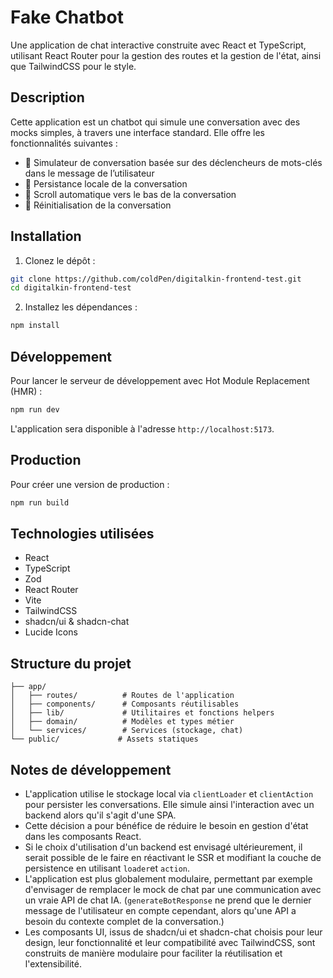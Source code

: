 # Fake Chatbot

Une application de chat interactive construite avec React et TypeScript, utilisant React Router pour la gestion des routes et la gestion de l'état, ainsi que TailwindCSS pour le style.

## Description

Cette application est un chatbot qui simule une conversation avec des mocks simples, à travers une interface standard. Elle offre les fonctionnalités suivantes :

- 🤖 Simulateur de conversation basée sur des déclencheurs de mots-clés dans le message de l’utilisateur
- 💾 Persistance locale de la conversation
- 👀 Scroll automatique vers le bas de la conversation
- 🔄 Réinitialisation de la conversation

## Installation

1. Clonez le dépôt :

```bash
git clone https://github.com/coldPen/digitalkin-frontend-test.git
cd digitalkin-frontend-test
```

2. Installez les dépendances :

```bash
npm install
```

## Développement

Pour lancer le serveur de développement avec Hot Module Replacement (HMR) :

```bash
npm run dev
```

L'application sera disponible à l'adresse `http://localhost:5173`.

## Production

Pour créer une version de production :

```bash
npm run build
```

## Technologies utilisées

- React
- TypeScript
- Zod
- React Router
- Vite
- TailwindCSS
- shadcn/ui & shadcn-chat
- Lucide Icons

## Structure du projet

```
├── app/
│   ├── routes/          # Routes de l'application
│   ├── components/      # Composants réutilisables
│   ├── lib/             # Utilitaires et fonctions helpers
│   ├── domain/          # Modèles et types métier
│   └── services/        # Services (stockage, chat)
└── public/             # Assets statiques
```

## Notes de développement

- L'application utilise le stockage local via `clientLoader` et `clientAction` pour persister les conversations. Elle simule ainsi l'interaction avec un backend alors qu'il s'agit d'une SPA.
- Cette décision a pour bénéfice de réduire le besoin en gestion d'état dans les composants React.
- Si le choix d'utilisation d'un backend est envisagé ultérieurement, il serait possible de le faire en réactivant le SSR et modifiant la couche de persistence en utilisant `loader`et `action`.
- L'application est plus globalement modulaire, permettant par exemple d'envisager de remplacer le mock de chat par une communication avec un vraie API de chat IA. (`generateBotResponse` ne prend que le dernier message de l'utilisateur en compte cependant, alors qu'une API a besoin du contexte complet de la conversation.)
- Les composants UI, issus de shadcn/ui et shadcn-chat choisis pour leur design, leur fonctionnalité et leur compatibilité avec TailwindCSS, sont construits de manière modulaire pour faciliter la réutilisation et l'extensibilité.
